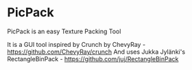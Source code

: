 # PicPack
PicPack is an easy Texture Packing Tool

It is a GUI tool inspired by Crunch by ChevyRay - https://github.com/ChevyRay/crunch
And uses Jukka Jylänki's RectangleBinPack - https://github.com/juj/RectangleBinPack
